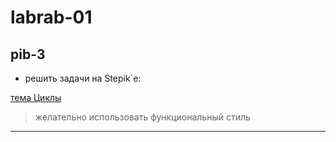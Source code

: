 # labrab-01  

## pib-3  

- решить задачи на Stepik`е:  

[тема Циклы](https://stepik.org/lesson/413506/step/1?unit=402997)  

> желательно использовать функциональный стиль  

---  

